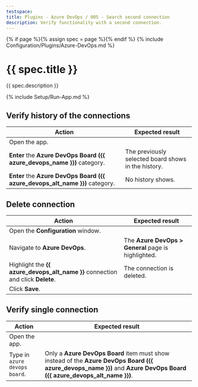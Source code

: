 ```yaml
---
testspace:
title: Plugins - Azure DevOps / 005 - Search second connection
description: Verify functionality with a second connection.
---
```


{% if page %}{% assign spec = page %}{% endif %}
{% include Configuration/Plugins/Azure-DevOps.md %}

# {{ spec.title }}

{{ spec.description }}

{% include Setup/Run-App.md %}

## Verify history of the connections

| Action                                                                       | Expected result                                     |
| ---------------------------------------------------------------------------- | --------------------------------------------------- |
| Open the app.                                                                |                                                     |
| **Enter** the **Azure DevOps Board ({{ azure_devops_name }})** category.     | The previously selected board shows in the history. |
| **Enter** the **Azure DevOps Board ({{ azure_devops_alt_name }})** category. | No history shows.                                   |

## Delete connection

| Action                                                                         | Expected result                                     |
| ------------------------------------------------------------------------------ | --------------------------------------------------- |
| Open the **Configuration** window.                                             |                                                     |
| Navigate to **Azure DevOps**.                                                  | The **Azure DevOps > General** page is highlighted. |
| Highlight the **{{ azure_devops_alt_name }}** connection and click **Delete**. | The connection is deleted.                          |
| Click **Save**.                                                                |                                                     |

## Verify single connection

| Action                        | Expected result                                                                                                                                                        |
| ----------------------------- | ---------------------------------------------------------------------------------------------------------------------------------------------------------------------- |
| Open the app.                 |                                                                                                                                                                        |
| Type in `azure devops board`. | Only a **Azure DevOps Board** item must show instead of the **Azure DevOps Board ({{ azure_devops_name }})** and **Azure DevOps Board ({{ azure_devops_alt_name }})**. |
